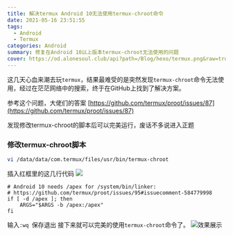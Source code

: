 ```yaml
---
title: 解决termux Android 10无法使用termux-chroot命令
date: 2021-05-16 23:51:55
tags:
  - Android
  - Termux
categories: Android
summary: 修复在Android 10以上版本termux-chroot无法使用的问题
cover: https://od.alonesoul.club/api?path=/Blog/hexo/termux.png&raw=true
---
```

这几天心血来潮去玩`termux`，结果最难受的是突然发现`termux-chroot`命令无法使用，经过在茫茫网络中的搜索，终于在GitHub上找到了解决方案。

参考这个问题，大佬们的答案
[https://github.com/termux/proot/issues/87](https://github.com/termux/proot/issues/87)

发现修改termux-chroot的脚本后可以完美运行，废话不多说进入正题

### 修改termux-chroot脚本
```bash
vi /data/data/com.termux/files/usr/bin/termux-chroot
```
插入红框里的这几行代码
![](https://od.alonesoul.club/api?path=/Blog/20210516/web.png&raw=true)

```
# Android 10 needs /apex for /system/bin/linker:
# https://github.com/termux/proot/issues/95#issuecomment-584779998
if [ -d /apex ]; then
	ARGS="$ARGS -b /apex:/apex"
fi
```
输入`:wq `保存退出
接下来就可以完美的使用`termux-chroot`命令了。
![效果展示](https://od.alonesoul.club/api?path=/Blog/20210516/termux.png&raw=true)